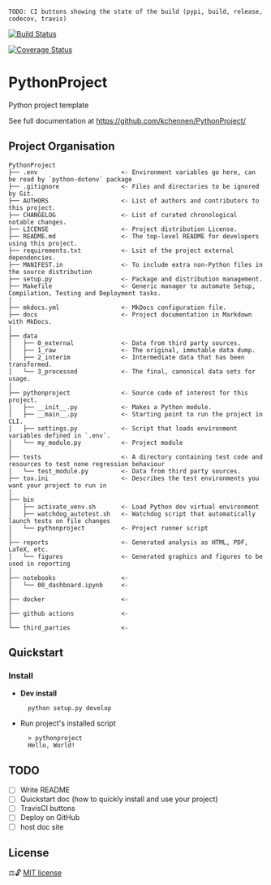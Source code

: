 `TODO: CI buttons showing the state of the build (pypi, build, release, codecov, travis)`

[![Build Status](https://travis-ci.com/kchennen/PythonProject.svg?branch=master)](https://travis-ci.com/kchennen/PythonProject)

[![Coverage Status](https://coveralls.io/repos/github/kchennen/PythonProject/badge.svg?branch=master)](https://coveralls.io/github/kchennen/PythonProject?branch=master)

# PythonProject

Python project template

See full documentation at https://github.com/kchennen/PythonProject/

## Project Organisation

    PythonProject
    ├── .env                       <- Environment variables go here, can be read by `python-dotenv` package
    ├── .gitignore                 <- Files and directories to be ignored by Git.
    ├── AUTHORS                    <- List of authors and contributors to this project.
    ├── CHANGELOG                  <- List of curated chronological notable changes.
    ├── LICENSE                    <- Project distribution License.
    ├── README.md                  <- The top-level README for developers using this project.
    ├── requirements.txt           <- Lsit of the project external dependencies.
    ├── MANIFEST.in                <- To include extra non-Python files in the source distribution
    ├── setup.py                   <- Package and distribution management.
    ├── Makefile                   <- Generic manager to automate Setup, Compilation, Testing and Deployment tasks.
    │
    ├── mkdocs.yml                 <- MkDocs configuration file.
    ├── docs                       <- Project documentation in Markdown with MkDocs.
    │
    ├── data
    │   ├── 0_external             <- Data from third party sources.
    │   ├── 1_raw                  <- The original, immutable data dump.
    │   ├── 2_interim              <- Intermediate data that has been transformed.
    │   └── 3_processed            <- The final, canonical data sets for usage.
    │
    ├── pythonproject              <- Source code of interest for this project.
    │   ├── __init__.py            <- Makes a Python module.
    │   ├── __main__.py            <- Starting point to run the project in CLI.
    │   ├── settings.py            <- Script that loads environment variables defined in `.env`.
    │   └── my_module.py           <- Project module
    │
    ├── tests                      <- A directory containing test code and resources to test none regression behaviour
    │   └── test_module.py         <- Data from third party sources.
    ├── tox.ini                    <- Describes the test environments you want your project to run in
    │
    ├── bin 
    │   ├── activate_venv.sh       <- Load Python dev virtual environment
    │   ├── watchdog_autotest.sh   <- Watchdog script that automatically launch tests on file changes
    │   └── pythonproject          <- Project runner script
    │
    ├── reports                    <- Generated analysis as HTML, PDF, LaTeX, etc.
    │   └── figures                <- Generated graphics and figures to be used in reporting
    │
    ├── notebooks                  <- 
    │   └── 00_dashboard.ipynb     <- 
    │
    ├── docker                     <- 
    │    
    ├── github actions             <- 
    │
    └── third_parties              <-

## Quickstart

### Install
- **Dev install**

        python setup.py develop

- Run project's installed script

        > pythonproject
        Hello, World!

## TODO
- [ ] Write README
- [ ] Quickstart doc (how to quickly install and use your project)
- [ ] TravisCI buttons
- [ ] Deploy on GitHub
- [ ] host doc site

## License
⚖️🔓 [MIT license](LICENSE)